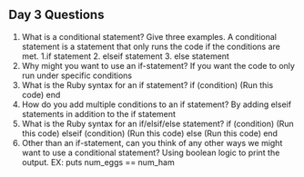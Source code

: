 ## Day 3 Questions

1. What is a conditional statement? Give three examples.
A conditional statement is a statement that only runs the code if the conditions are met. 1.if statement 2. elseif statement 3. else statement
1. Why might you want to use an if-statement?
If you want the code to only run under specific conditions
1. What is the Ruby syntax for an if statement?
if (condition)
  (Run this code)
end
1. How do you add multiple conditions to an if statement?
By adding elseif statements in addition to the if statement
1. What is the Ruby syntax for an if/elsif/else statement?
if (condition)
  (Run this code)
elseif (condition)
  (Run this code)
else
  (Run this code)
end
1. Other than an if-statement, can you think of any other ways we might want to use a conditional statement?
Using boolean logic to print the output. EX: puts num_eggs == num_ham
